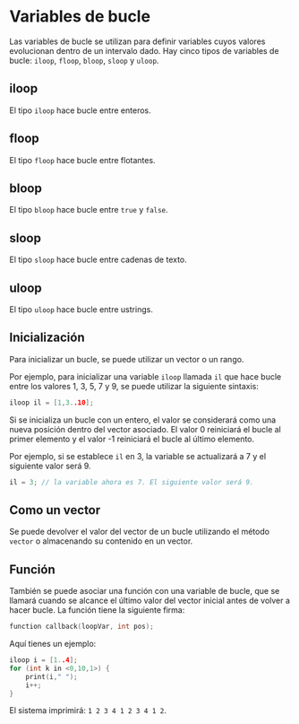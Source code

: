 # Variables de bucle

Las variables de bucle se utilizan para definir variables cuyos valores evolucionan dentro de un intervalo dado. Hay cinco tipos de variables de bucle: `iloop`, `floop`, `bloop`, `sloop` y `uloop`.

## iloop

El tipo `iloop` hace bucle entre enteros.

## floop

El tipo `floop` hace bucle entre flotantes.

## bloop

El tipo `bloop` hace bucle entre `true` y `false`.

## sloop

El tipo `sloop` hace bucle entre cadenas de texto.

## uloop

El tipo `uloop` hace bucle entre ustrings.

## Inicialización

Para inicializar un bucle, se puede utilizar un vector o un rango.

Por ejemplo, para inicializar una variable `iloop` llamada `il` que hace bucle entre los valores 1, 3, 5, 7 y 9, se puede utilizar la siguiente sintaxis:

```cpp
iloop il = [1,3..10];
```

Si se inicializa un bucle con un entero, el valor se considerará como una nueva posición dentro del vector asociado. El valor 0 reiniciará el bucle al primer elemento y el valor -1 reiniciará el bucle al último elemento.

Por ejemplo, si se establece `il` en 3, la variable se actualizará a 7 y el siguiente valor será 9.

```cpp
il = 3; // la variable ahora es 7. El siguiente valor será 9.
```

## Como un vector

Se puede devolver el valor del vector de un bucle utilizando el método `vector` o almacenando su contenido en un vector.

## Función

También se puede asociar una función con una variable de bucle, que se llamará cuando se alcance el último valor del vector inicial antes de volver a hacer bucle. La función tiene la siguiente firma:

```cpp
function callback(loopVar, int pos);
```

Aquí tienes un ejemplo:

```cpp
iloop i = [1..4];
for (int k in <0,10,1>) {
    print(i," ");
    i++;
}
```

El sistema imprimirá: `1 2 3 4 1 2 3 4 1 2`.